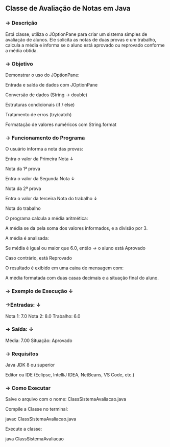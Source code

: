 ## Classe de Avaliação de Notas em Java
### → Descrição

Está classe, utiliza o JOptionPane para criar um sistema simples de avaliação de alunos.
Ele solicita as notas de duas provas e um trabalho, calcula a média e informa se o aluno está aprovado ou reprovado conforme a média obtida.

### → Objetivo

Demonstrar o uso do JOptionPane:

Entrada e saída de dados com JOptionPane

Conversão de dados (String → double)

Estruturas condicionais (if / else)

Tratamento de erros (try/catch)

Formatação de valores numéricos com String.format

### → Funcionamento do Programa

O usuário informa a nota das provas:

Entra o valor da Primeira Nota ↓

Nota da 1ª prova

Entra o valor da Segunda Nota ↓

Nota da 2ª prova

Entra o valor da terceira Nota do trabalho ↓

Nota do trabalho

O programa calcula a média aritmética:

A média se da pela soma dos valores informados, e a divisão por 3.​


A média é analisada:

Se média é igual ou maior que 6.0, então → o aluno está Aprovado

Caso contrário, está Reprovado

O resultado é exibido em uma caixa de mensagem com:

A média formatada com duas casas decimais e a situação final do aluno.

### → Exemplo de Execução ↓

### →Entradas: ↓

Nota 1: 7.0
Nota 2: 8.0
Trabalho: 6.0


### → Saída: ↓

Média: 7.00
Situação: Aprovado

### → Requisitos

Java JDK 8 ou superior

Editor ou IDE (Eclipse, IntelliJ IDEA, NetBeans, VS Code, etc.)

### → Como Executar

Salve o arquivo com o nome:
ClassSistemaAvaliacao.java

Compile a Classe no terminal:

javac ClassSistemaAvaliacao.java


Execute a classe:

java ClassSistemaAvaliacao
